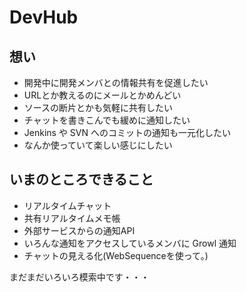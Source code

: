 # DevHub

## 想い
* 開発中に開発メンバとの情報共有を促進したい
* URLとか教えるのにメールとかめんどい
* ソースの断片とかも気軽に共有したい
* チャットを書きこんでも緩めに通知したい
* Jenkins や SVN へのコミットの通知も一元化したい
* なんか使っていて楽しい感じにしたい

## いまのところできること
* リアルタイムチャット
* 共有リアルタイムメモ帳
* 外部サービスからの通知API
* いろんな通知をアクセスしているメンバに Growl 通知
* チャットの見える化(WebSequenceを使って。)

まだまだいろいろ模索中です・・・

